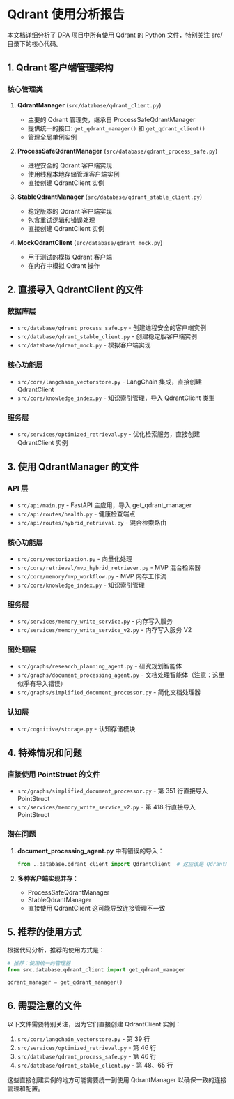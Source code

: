 # Qdrant 使用分析报告

本文档详细分析了 DPA 项目中所有使用 Qdrant 的 Python 文件，特别关注 src/ 目录下的核心代码。

## 1. Qdrant 客户端管理架构

### 核心管理类
1. **QdrantManager** (`src/database/qdrant_client.py`)
   - 主要的 Qdrant 管理类，继承自 ProcessSafeQdrantManager
   - 提供统一的接口: `get_qdrant_manager()` 和 `get_qdrant_client()`
   - 管理全局单例实例

2. **ProcessSafeQdrantManager** (`src/database/qdrant_process_safe.py`)
   - 进程安全的 Qdrant 客户端实现
   - 使用线程本地存储管理客户端实例
   - 直接创建 QdrantClient 实例

3. **StableQdrantManager** (`src/database/qdrant_stable_client.py`)
   - 稳定版本的 Qdrant 客户端实现
   - 包含重试逻辑和错误处理
   - 直接创建 QdrantClient 实例

4. **MockQdrantClient** (`src/database/qdrant_mock.py`)
   - 用于测试的模拟 Qdrant 客户端
   - 在内存中模拟 Qdrant 操作

## 2. 直接导入 QdrantClient 的文件

### 数据库层
- `src/database/qdrant_process_safe.py` - 创建进程安全的客户端实例
- `src/database/qdrant_stable_client.py` - 创建稳定版客户端实例
- `src/database/qdrant_mock.py` - 模拟客户端实现

### 核心功能层
- `src/core/langchain_vectorstore.py` - LangChain 集成，直接创建 QdrantClient
- `src/core/knowledge_index.py` - 知识索引管理，导入 QdrantClient 类型

### 服务层
- `src/services/optimized_retrieval.py` - 优化检索服务，直接创建 QdrantClient 实例

## 3. 使用 QdrantManager 的文件

### API 层
- `src/api/main.py` - FastAPI 主应用，导入 get_qdrant_manager
- `src/api/routes/health.py` - 健康检查端点
- `src/api/routes/hybrid_retrieval.py` - 混合检索路由

### 核心功能层
- `src/core/vectorization.py` - 向量化处理
- `src/core/retrieval/mvp_hybrid_retriever.py` - MVP 混合检索器
- `src/core/memory/mvp_workflow.py` - MVP 内存工作流
- `src/core/knowledge_index.py` - 知识索引管理

### 服务层
- `src/services/memory_write_service.py` - 内存写入服务
- `src/services/memory_write_service_v2.py` - 内存写入服务 V2

### 图处理层
- `src/graphs/research_planning_agent.py` - 研究规划智能体
- `src/graphs/document_processing_agent.py` - 文档处理智能体（注意：这里似乎有导入错误）
- `src/graphs/simplified_document_processor.py` - 简化文档处理器

### 认知层
- `src/cognitive/storage.py` - 认知存储模块

## 4. 特殊情况和问题

### 直接使用 PointStruct 的文件
- `src/graphs/simplified_document_processor.py` - 第 351 行直接导入 PointStruct
- `src/services/memory_write_service_v2.py` - 第 418 行直接导入 PointStruct

### 潜在问题
1. **document_processing_agent.py** 中有错误的导入：
   ```python
   from ..database.qdrant_client import QdrantClient  # 这应该是 QdrantManager
   ```

2. **多种客户端实现并存**：
   - ProcessSafeQdrantManager
   - StableQdrantManager
   - 直接使用 QdrantClient
   这可能导致连接管理不一致

## 5. 推荐的使用方式

根据代码分析，推荐的使用方式是：

```python
# 推荐：使用统一的管理器
from src.database.qdrant_client import get_qdrant_manager

qdrant_manager = get_qdrant_manager()
```

## 6. 需要注意的文件

以下文件需要特别关注，因为它们直接创建 QdrantClient 实例：
1. `src/core/langchain_vectorstore.py` - 第 39 行
2. `src/services/optimized_retrieval.py` - 第 46 行
3. `src/database/qdrant_process_safe.py` - 第 46 行
4. `src/database/qdrant_stable_client.py` - 第 48、65 行

这些直接创建实例的地方可能需要统一到使用 QdrantManager 以确保一致的连接管理和配置。